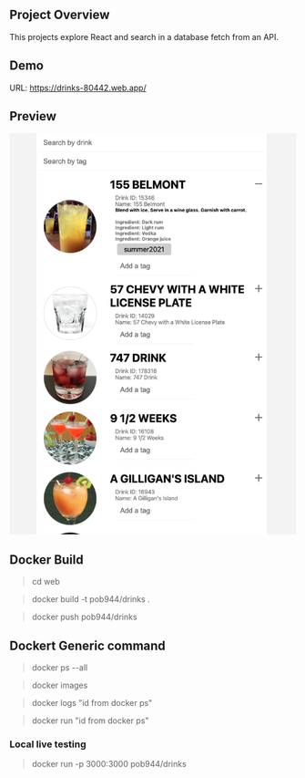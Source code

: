## Project Overview

This projects explore React and search in a database fetch from an API.
## Demo

URL: https://drinks-80442.web.app/

## Preview

![preview](init.png)

## Docker Build

> cd web

> docker build -t pob944/drinks .

> docker push pob944/drinks


## Dockert Generic command

> docker ps --all

> docker images

> docker logs "id from docker ps"

> docker run "id from docker ps"


### Local live testing
> docker run -p 3000:3000 pob944/drinks